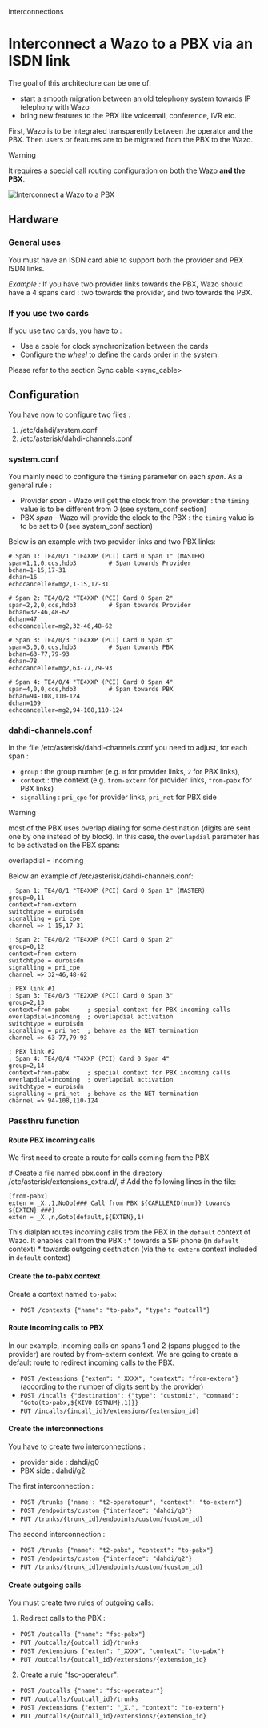 <div class="index">

interconnections

</div>

# Interconnect a Wazo to a PBX via an ISDN link

The goal of this architecture can be one of:

  - start a smooth migration between an old telephony system towards IP
    telephony with Wazo
  - bring new features to the PBX like voicemail, conference, IVR etc.

First, Wazo is to be integrated transparently between the operator and
the PBX. Then users or features are to be migrated from the PBX to the
Wazo.

<div class="warning">

<div class="admonition-title">

Warning

</div>

It requires a special call routing configuration on both the Wazo **and
the PBX**.

</div>

![Interconnect a Wazo to a PBX](images/xivo-pbx.png)

## Hardware

### General uses

You must have an ISDN card able to support both the provider and PBX
ISDN links.

*Example :* If you have two provider links towards the PBX, Wazo should
have a 4 spans card : two towards the provider, and two towards the PBX.

### If you use two cards

If you use two cards, you have to :

  - Use a cable for clock synchronization between the cards
  - Configure the *wheel* to define the cards order in the system.

Please refer to the section <span data-role="ref">Sync cable
\<sync\_cable\></span>

## Configuration

You have now to configure two files :

1.  <span data-role="file">/etc/dahdi/system.conf</span>
2.  <span data-role="file">/etc/asterisk/dahdi-channels.conf</span>

### system.conf

You mainly need to configure the `timing` parameter on each *span*. As a
general rule :

  - Provider *span* - Wazo will get the clock from the provider : the
    `timing` value is to be different from 0 (see
    <span data-role="ref">system\_conf</span> section)
  - PBX *span* - Wazo will provide the clock to the PBX : the `timing`
    value is to be set to 0 (see
    <span data-role="ref">system\_conf</span> section)

Below is an example with two provider links and two PBX links:

    # Span 1: TE4/0/1 "TE4XXP (PCI) Card 0 Span 1" (MASTER)
    span=1,1,0,ccs,hdb3         # Span towards Provider
    bchan=1-15,17-31
    dchan=16
    echocanceller=mg2,1-15,17-31
    
    # Span 2: TE4/0/2 "TE4XXP (PCI) Card 0 Span 2"
    span=2,2,0,ccs,hdb3         # Span towards Provider
    bchan=32-46,48-62
    dchan=47
    echocanceller=mg2,32-46,48-62
    
    # Span 3: TE4/0/3 "TE4XXP (PCI) Card 0 Span 3"
    span=3,0,0,ccs,hdb3         # Span towards PBX
    bchan=63-77,79-93
    dchan=78
    echocanceller=mg2,63-77,79-93
    
    # Span 4: TE4/0/4 "TE4XXP (PCI) Card 0 Span 4"
    span=4,0,0,ccs,hdb3         # Span towards PBX
    bchan=94-108,110-124
    dchan=109
    echocanceller=mg2,94-108,110-124

### dahdi-channels.conf

In the file
<span data-role="file">/etc/asterisk/dahdi-channels.conf</span> you need
to adjust, for each span :

  - `group` : the group number (e.g. `0` for provider links, `2` for PBX
    links),
  - `context` : the context (e.g. `from-extern` for provider links,
    `from-pabx` for PBX links)
  - `signalling` : `pri_cpe` for provider links, `pri_net` for PBX side

<div class="warning">

<div class="admonition-title">

Warning

</div>

most of the PBX uses overlap dialing for some destination (digits are
sent one by one instead of by block). In this case, the `overlapdial`
parameter has to be activated on the PBX spans:

overlapdial = incoming

</div>

Below an example of
<span data-role="file">/etc/asterisk/dahdi-channels.conf</span>:

    ; Span 1: TE4/0/1 "TE4XXP (PCI) Card 0 Span 1" (MASTER)
    group=0,11
    context=from-extern
    switchtype = euroisdn
    signalling = pri_cpe
    channel => 1-15,17-31
    
    ; Span 2: TE4/0/2 "TE4XXP (PCI) Card 0 Span 2"
    group=0,12
    context=from-extern
    switchtype = euroisdn
    signalling = pri_cpe
    channel => 32-46,48-62
    
    ; PBX link #1
    ; Span 3: TE4/0/3 "TE2XXP (PCI) Card 0 Span 3"
    group=2,13
    context=from-pabx     ; special context for PBX incoming calls
    overlapdial=incoming  ; overlapdial activation
    switchtype = euroisdn
    signalling = pri_net  ; behave as the NET termination
    channel => 63-77,79-93
    
    ; PBX link #2
    ; Span 4: TE4/0/4 "T4XXP (PCI) Card 0 Span 4"
    group=2,14
    context=from-pabx     ; special context for PBX incoming calls
    overlapdial=incoming  ; overlapdial activation
    switchtype = euroisdn
    signalling = pri_net  ; behave as the NET termination
    channel => 94-108,110-124

### Passthru function

#### Route PBX incoming calls

We first need to create a route for calls coming from the PBX

\# Create a file named <span data-role="file">pbx.conf</span> in the
directory
<span data-role="file">/etc/asterisk/extensions\_extra.d/</span>, \# Add
the following lines in the file:

    [from-pabx]
    exten = _X.,1,NoOp(### Call from PBX ${CARLLERID(num)} towards ${EXTEN} ###)
    exten = _X.,n,Goto(default,${EXTEN},1)

This dialplan routes incoming calls from the PBX in the `default`
context of Wazo. It enables call from the PBX : \* towards a SIP phone
(in `default` context) \* towards outgoing destniation (via the
`to-extern` context included in `default` context)

#### Create the to-pabx context

Create a context named `to-pabx`:

  - `POST /contexts {"name": "to-pabx", "type": "outcall"}`

#### Route incoming calls to PBX

In our example, incoming calls on spans 1 and 2 (spans plugged to the
provider) are routed by from-extern context. We are going to create a
default route to redirect incoming calls to the PBX.

  - `POST /extensions {"exten": "_XXXX", "context": "from-extern"}`
    (according to the number of digits sent by the provider)
  - `POST /incalls {"destination": {"type": "customiz", "command":
    "Goto(to-pabx,${XIVO_DSTNUM},1)}}`
  - `PUT /incalls/{incall_id}/extensions/{extension_id}`

#### Create the interconnections

You have to create two interconnections :

  - provider side : dahdi/g0
  - PBX side : dahdi/g2

The first interconnection :

  - `POST /trunks {'name': "t2-operatoeur", "context": "to-extern"}`
  - `POST /endpoints/custom {"interface": "dahdi/g0"}`
  - `PUT /trunks/{trunk_id}/endpoints/custom/{custom_id}`

The second interconnection :

  - `POST /trunks {"name": "t2-pabx", "context": "to-pabx"}`
  - `POST /endpoints/custom {"interface": "dahdi/g2"}`
  - `PUT /trunks/{trunk_id}/endpoints/custom/{custom_id}`

#### Create outgoing calls

You must create two rules of outgoing calls:

1.  Redirect calls to the PBX :

<!-- end list -->

  - `POST /outcalls {"name": "fsc-pabx"}`
  - `PUT /outcalls/{outcall_id}/trunks`
  - `POST /extensions {"exten": "_XXXX", "context": "to-pabx"}`
  - `PUT /outcalls/{outcall_id}/extensions/{extension_id}`

<!-- end list -->

2.  Create a rule "fsc-operateur":

<!-- end list -->

  - `POST /outcalls {"name": "fsc-operateur"}`
  - `PUT /outcalls/{outcall_id}/trunks`
  - `POST /extensions {"exten": "_X.", "context": "to-extern"}`
  - `PUT /outcalls/{outcall_id}/extensions/{extension_id}`
